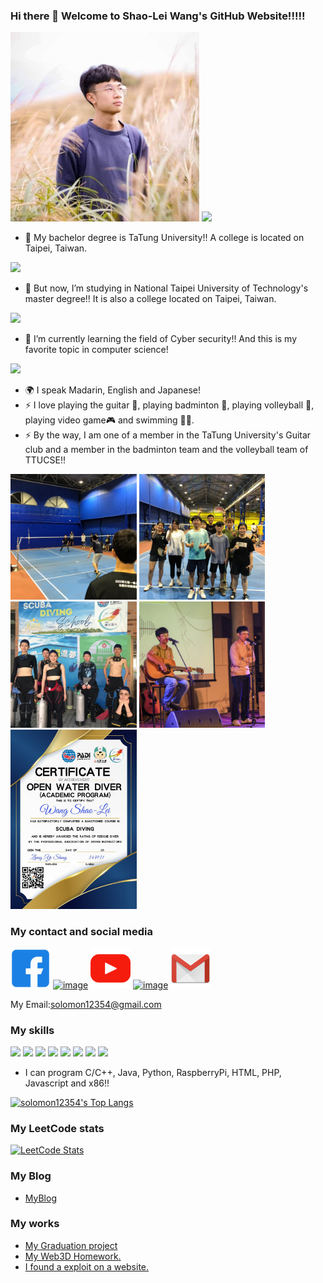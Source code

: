 ### Hi there 👋 Welcome to Shao-Lei Wang's GitHub Website!!!!!

<img src = "https://raw.githubusercontent.com/solomon12354/solomon12354/main/FB_IMG_1702191825304.jpg" width="60%">
<img src = "https://twphoto.soonnet.org/Photo/Photo_Resources/251898/1692184351000File/fabf3185-ab7d-4d7a-abb7-49f025debbd0_PB.jpg" width="60%">

- 🔭 My bachelor degree is TaTung University!! A college is located on Taipei, Taiwan.


<left><a href="https://www.ttu.edu.tw/"><img src = "https://upload.wikimedia.org/wikipedia/zh/thumb/c/ca/Taiwan_Tatung_University_seal.svg/1200px-Taiwan_Tatung_University_seal.svg.png" width="15%"></a></left>

- 🔭 But now, I’m studying in National Taipei University of Technology's master degree!! It is also a college located on Taipei, Taiwan.

<left><a href="https://www.ntut.edu.tw/"><img src = "https://github.com/solomon12354/solomon12354/assets/84257391/ea92e14d-10cc-41e6-a003-658ed99f5d80" width="15%"></a></left>


- 🌱 I’m currently learning the field of Cyber security!! And this is my favorite topic in computer science!
<img src = "https://media.licdn.com/dms/image/D5612AQE0r5WC8r0HQg/article-cover_image-shrink_720_1280/0/1657711469335?e=2147483647&v=beta&t=y46kqfqImgi-IbshBGRs3lMz1HCTBvL8RjFAILShitg" width="50%">


- 🌍 I speak Madarin, English and Japanese!
- ⚡ I love playing the guitar 🎸, playing badminton 🏸, playing volleyball 🏐, playing video game🎮 and swimming 🏊‍♂️.
- ⚡ By the way, I am one of a member in the TaTung University's Guitar club and a member in the badminton team and the volleyball team of TTUCSE!!

<img src = "https://github.com/solomon12354/solomon12354/blob/main/badminton.jpg?raw=true" width = "40%"> <img src = "https://github.com/solomon12354/solomon12354/blob/main/badmintonTeam.jpg?raw=true" width = "40%"> <img src="https://github.com/solomon12354/solomon12354/blob/main/dive.jpg?raw=true" width="40%"> <img src="https://github.com/solomon12354/solomon12354/blob/main/show.jpg?raw=true" width="40%"><img src="https://github.com/solomon12354/solomon12354/blob/main/divingCertification.jpg?raw=true" width="40%">



### My contact and social media

[![image](https://github.com/solomon12354/solomon12354/blob/main/facebook.png?raw=true)](https://www.facebook.com/slwang1/) [![image](https://github.com/solomon12354/solomon12354/assets/84257391/d1fcc494-da79-48f5-9a95-f77eab50fb83)](https://www.instagram.com/shao_lei_900518/?hl=zh-tw) [![image](https://github.com/solomon12354/solomon12354/blob/main/youtube.png?raw=true)](https://www.youtube.com/@shao-leiwang6486) [![image](https://github.com/solomon12354/solomon12354/assets/84257391/5b7ccaa8-7bed-4ec1-84ac-a37f92e23c8a)](https://www.dcard.tw/@kwangk.) [![image](https://github.com/solomon12354/solomon12354/blob/main/gmail.png?raw=true)](mailto:solomon12354@gmail.com)

My Email:solomon12354@gmail.com

### My skills

<img src = "https://skillicons.dev/icons?i=c">  <img src = "https://skillicons.dev/icons?i=cpp">  <img src = "https://skillicons.dev/icons?i=java">  <img src = "https://skillicons.dev/icons?i=python">
<img src = "https://skillicons.dev/icons?i=raspberrypi">  <img src = "https://skillicons.dev/icons?i=html">  <img src = "https://skillicons.dev/icons?i=php">  <img src = "https://skillicons.dev/icons?i=javascript">

- I can program C/C++, Java, Python, RaspberryPi, HTML, PHP, Javascript and x86!!

[![solomon12354's Top Langs](https://github-readme-stats.vercel.app/api/top-langs/?username=solomon12354&theme=github_dark&layout=compact)](https://github.com/anuraghazra/github-readme-stats)

### My LeetCode stats

[![LeetCode Stats](https://leetcard.jacoblin.cool/solomon12354?theme=unicorn&extension=activity)](https://leetcard.jacoblin.cool/solomon12354?theme=unicorn&extension=activity)

### My Blog
- <a href="https://solomon12354.github.io/">MyBlog</a>

### My works
- <a href="https://github.com/solomon12354/AIOT_detect_tomato">My Graduation project</a>
- <a href="https://solomon12354.github.io/W3D_hw/">My Web3D Homework.</a>
- <a href="https://www.youtube.com/watch?v=MWNQtbnyI1c">I found a exploit on a website.</a>

<!--
**solomon12354/solomon12354** is a ✨ _special_ ✨ repository because its `README.md` (this file) appears on your GitHub profile.

Here are some ideas to get you started:

- 🔭 I’m currently working on ...
- 🌱 I’m currently learning ...
- 👯 I’m looking to collaborate on ...
- 🤔 I’m looking for help with ...
- 💬 Ask me about ...
- 📫 How to reach me: ...
- 😄 Pronouns: ...
- ⚡ Fun fact: ...
-->
